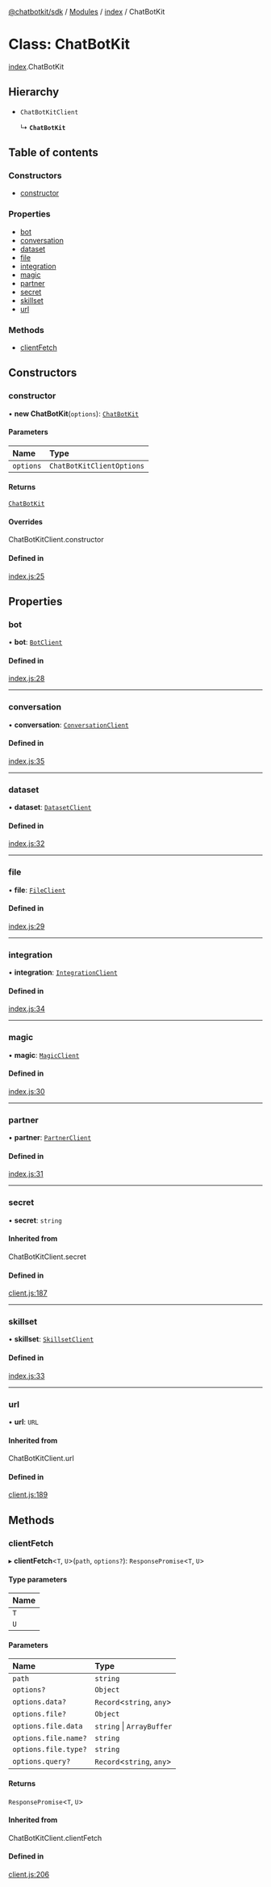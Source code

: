 [@chatbotkit/sdk](../README.md) / [Modules](../modules.md) / [index](../modules/index.md) / ChatBotKit

# Class: ChatBotKit

[index](../modules/index.md).ChatBotKit

## Hierarchy

- `ChatBotKitClient`

  ↳ **`ChatBotKit`**

## Table of contents

### Constructors

- [constructor](index.ChatBotKit.md#constructor)

### Properties

- [bot](index.ChatBotKit.md#bot)
- [conversation](index.ChatBotKit.md#conversation)
- [dataset](index.ChatBotKit.md#dataset)
- [file](index.ChatBotKit.md#file)
- [integration](index.ChatBotKit.md#integration)
- [magic](index.ChatBotKit.md#magic)
- [partner](index.ChatBotKit.md#partner)
- [secret](index.ChatBotKit.md#secret)
- [skillset](index.ChatBotKit.md#skillset)
- [url](index.ChatBotKit.md#url)

### Methods

- [clientFetch](index.ChatBotKit.md#clientfetch)

## Constructors

### constructor

• **new ChatBotKit**(`options`): [`ChatBotKit`](index.ChatBotKit.md)

#### Parameters

| Name | Type |
| :------ | :------ |
| `options` | `ChatBotKitClientOptions` |

#### Returns

[`ChatBotKit`](index.ChatBotKit.md)

#### Overrides

ChatBotKitClient.constructor

#### Defined in

[index.js:25](https://github.com/chatbotkit/node-sdk/blob/ae269f9/packages/sdk/src/index.js#L25)

## Properties

### bot

• **bot**: [`BotClient`](bot.BotClient.md)

#### Defined in

[index.js:28](https://github.com/chatbotkit/node-sdk/blob/ae269f9/packages/sdk/src/index.js#L28)

___

### conversation

• **conversation**: [`ConversationClient`](conversation.ConversationClient.md)

#### Defined in

[index.js:35](https://github.com/chatbotkit/node-sdk/blob/ae269f9/packages/sdk/src/index.js#L35)

___

### dataset

• **dataset**: [`DatasetClient`](dataset.DatasetClient.md)

#### Defined in

[index.js:32](https://github.com/chatbotkit/node-sdk/blob/ae269f9/packages/sdk/src/index.js#L32)

___

### file

• **file**: [`FileClient`](file.FileClient.md)

#### Defined in

[index.js:29](https://github.com/chatbotkit/node-sdk/blob/ae269f9/packages/sdk/src/index.js#L29)

___

### integration

• **integration**: [`IntegrationClient`](integration.IntegrationClient.md)

#### Defined in

[index.js:34](https://github.com/chatbotkit/node-sdk/blob/ae269f9/packages/sdk/src/index.js#L34)

___

### magic

• **magic**: [`MagicClient`](magic.MagicClient.md)

#### Defined in

[index.js:30](https://github.com/chatbotkit/node-sdk/blob/ae269f9/packages/sdk/src/index.js#L30)

___

### partner

• **partner**: [`PartnerClient`](partner.PartnerClient.md)

#### Defined in

[index.js:31](https://github.com/chatbotkit/node-sdk/blob/ae269f9/packages/sdk/src/index.js#L31)

___

### secret

• **secret**: `string`

#### Inherited from

ChatBotKitClient.secret

#### Defined in

[client.js:187](https://github.com/chatbotkit/node-sdk/blob/ae269f9/packages/sdk/src/client.js#L187)

___

### skillset

• **skillset**: [`SkillsetClient`](skillset.SkillsetClient.md)

#### Defined in

[index.js:33](https://github.com/chatbotkit/node-sdk/blob/ae269f9/packages/sdk/src/index.js#L33)

___

### url

• **url**: `URL`

#### Inherited from

ChatBotKitClient.url

#### Defined in

[client.js:189](https://github.com/chatbotkit/node-sdk/blob/ae269f9/packages/sdk/src/client.js#L189)

## Methods

### clientFetch

▸ **clientFetch**\<`T`, `U`\>(`path`, `options?`): `ResponsePromise`\<`T`, `U`\>

#### Type parameters

| Name |
| :------ |
| `T` |
| `U` |

#### Parameters

| Name | Type |
| :------ | :------ |
| `path` | `string` |
| `options?` | `Object` |
| `options.data?` | `Record`\<`string`, `any`\> |
| `options.file?` | `Object` |
| `options.file.data` | `string` \| `ArrayBuffer` |
| `options.file.name?` | `string` |
| `options.file.type?` | `string` |
| `options.query?` | `Record`\<`string`, `any`\> |

#### Returns

`ResponsePromise`\<`T`, `U`\>

#### Inherited from

ChatBotKitClient.clientFetch

#### Defined in

[client.js:206](https://github.com/chatbotkit/node-sdk/blob/ae269f9/packages/sdk/src/client.js#L206)
